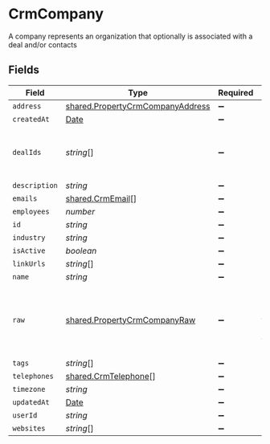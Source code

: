 # CrmCompany

A company represents an organization that optionally is associated with a deal and/or contacts


## Fields

| Field                                                                                         | Type                                                                                          | Required                                                                                      | Description                                                                                   |
| --------------------------------------------------------------------------------------------- | --------------------------------------------------------------------------------------------- | --------------------------------------------------------------------------------------------- | --------------------------------------------------------------------------------------------- |
| `address`                                                                                     | [shared.PropertyCrmCompanyAddress](../../../sdk/models/shared/propertycrmcompanyaddress.md)   | :heavy_minus_sign:                                                                            | N/A                                                                                           |
| `createdAt`                                                                                   | [Date](https://developer.mozilla.org/en-US/docs/Web/JavaScript/Reference/Global_Objects/Date) | :heavy_minus_sign:                                                                            | N/A                                                                                           |
| `dealIds`                                                                                     | *string*[]                                                                                    | :heavy_minus_sign:                                                                            | An array of deal IDs associated with this contact                                             |
| `description`                                                                                 | *string*                                                                                      | :heavy_minus_sign:                                                                            | N/A                                                                                           |
| `emails`                                                                                      | [shared.CrmEmail](../../../sdk/models/shared/crmemail.md)[]                                   | :heavy_minus_sign:                                                                            | N/A                                                                                           |
| `employees`                                                                                   | *number*                                                                                      | :heavy_minus_sign:                                                                            | N/A                                                                                           |
| `id`                                                                                          | *string*                                                                                      | :heavy_minus_sign:                                                                            | N/A                                                                                           |
| `industry`                                                                                    | *string*                                                                                      | :heavy_minus_sign:                                                                            | N/A                                                                                           |
| `isActive`                                                                                    | *boolean*                                                                                     | :heavy_minus_sign:                                                                            | N/A                                                                                           |
| `linkUrls`                                                                                    | *string*[]                                                                                    | :heavy_minus_sign:                                                                            | N/A                                                                                           |
| `name`                                                                                        | *string*                                                                                      | :heavy_minus_sign:                                                                            | N/A                                                                                           |
| `raw`                                                                                         | [shared.PropertyCrmCompanyRaw](../../../sdk/models/shared/propertycrmcompanyraw.md)           | :heavy_minus_sign:                                                                            | The raw data returned by the integration for this company                                     |
| `tags`                                                                                        | *string*[]                                                                                    | :heavy_minus_sign:                                                                            | N/A                                                                                           |
| `telephones`                                                                                  | [shared.CrmTelephone](../../../sdk/models/shared/crmtelephone.md)[]                           | :heavy_minus_sign:                                                                            | N/A                                                                                           |
| `timezone`                                                                                    | *string*                                                                                      | :heavy_minus_sign:                                                                            | N/A                                                                                           |
| `updatedAt`                                                                                   | [Date](https://developer.mozilla.org/en-US/docs/Web/JavaScript/Reference/Global_Objects/Date) | :heavy_minus_sign:                                                                            | N/A                                                                                           |
| `userId`                                                                                      | *string*                                                                                      | :heavy_minus_sign:                                                                            | N/A                                                                                           |
| `websites`                                                                                    | *string*[]                                                                                    | :heavy_minus_sign:                                                                            | N/A                                                                                           |